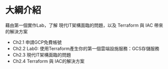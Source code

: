 # 大綱介紹

藉由第一個實作Lab，了解 現代IT架構面臨的問題，以及 Terraform 與 IAC 帶來的解決方案

- Ch2.1 申請GCP免費帳號
- Ch2.2 Lab0: 使用Terraform產生你的第一個雲端設施服務：GCS存儲服務
- Ch2.3 現代IT架構面臨的問題
- Ch2.4 Terraform 與 IAC的解決方案